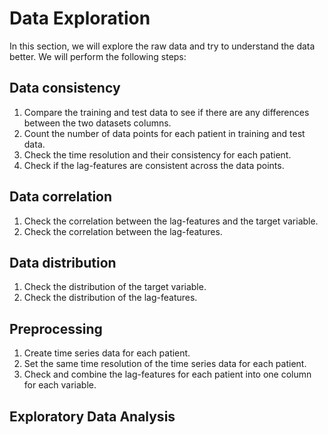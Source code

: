 # Data Exploration

In this section, we will explore the raw data and try to understand the data better. We will perform the following steps:

## Data consistency

1. Compare the training and test data to see if there are any differences between the two datasets columns.
2. Count the number of data points for each patient in training and test data.
3. Check the time resolution and their consistency for each patient.
4. Check if the lag-features are consistent across the data points.

## Data correlation

1. Check the correlation between the lag-features and the target variable.
2. Check the correlation between the lag-features.

## Data distribution

1. Check the distribution of the target variable.
2. Check the distribution of the lag-features.

## Preprocessing

1. Create time series data for each patient.
2. Set the same time resolution of the time series data for each patient.
3. Check and combine the lag-features for each patient into one column for each variable.

## Exploratory Data Analysis
